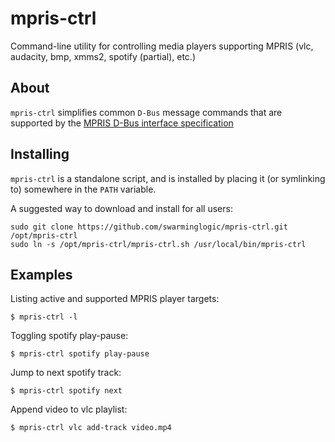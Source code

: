 mpris-ctrl
==========

Command-line utility for controlling media players supporting MPRIS (vlc, audacity, bmp, xmms2, spotify (partial), etc.)


## About
`mpris-ctrl` simplifies common `D-Bus` message commands that are supported by the [MPRIS D-Bus interface specification](http://specifications.freedesktop.org/mpris-spec/latest/)

## Installing
`mpris-ctrl` is a standalone script, and is installed by placing it (or symlinking to) somewhere in the `PATH` variable.

A suggested way to download and install for all users:
```
sudo git clone https://github.com/swarminglogic/mpris-ctrl.git /opt/mpris-ctrl
sudo ln -s /opt/mpris-ctrl/mpris-ctrl.sh /usr/local/bin/mpris-ctrl
```


## Examples

Listing active and supported MPRIS player targets:
```
$ mpris-ctrl -l
```

Toggling spotify play-pause:
```
$ mpris-ctrl spotify play-pause
```

Jump to next spotify track:
```
$ mpris-ctrl spotify next
```

Append video to vlc playlist:
```
$ mpris-ctrl vlc add-track video.mp4
```
